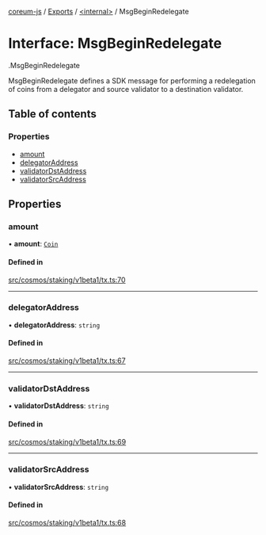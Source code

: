 [coreum-js](../README.md) / [Exports](../modules.md) / [<internal\>](../modules/internal_.md) / MsgBeginRedelegate

# Interface: MsgBeginRedelegate

[<internal>](../modules/internal_.md).MsgBeginRedelegate

MsgBeginRedelegate defines a SDK message for performing a redelegation
of coins from a delegator and source validator to a destination validator.

## Table of contents

### Properties

- [amount](internal_.MsgBeginRedelegate-1.md#amount)
- [delegatorAddress](internal_.MsgBeginRedelegate-1.md#delegatoraddress)
- [validatorDstAddress](internal_.MsgBeginRedelegate-1.md#validatordstaddress)
- [validatorSrcAddress](internal_.MsgBeginRedelegate-1.md#validatorsrcaddress)

## Properties

### amount

• **amount**: [`Coin`](../modules/internal_.md#coin)

#### Defined in

[src/cosmos/staking/v1beta1/tx.ts:70](https://github.com/PulsaraIO/coreum-js/blob/37352c6/src/cosmos/staking/v1beta1/tx.ts#L70)

___

### delegatorAddress

• **delegatorAddress**: `string`

#### Defined in

[src/cosmos/staking/v1beta1/tx.ts:67](https://github.com/PulsaraIO/coreum-js/blob/37352c6/src/cosmos/staking/v1beta1/tx.ts#L67)

___

### validatorDstAddress

• **validatorDstAddress**: `string`

#### Defined in

[src/cosmos/staking/v1beta1/tx.ts:69](https://github.com/PulsaraIO/coreum-js/blob/37352c6/src/cosmos/staking/v1beta1/tx.ts#L69)

___

### validatorSrcAddress

• **validatorSrcAddress**: `string`

#### Defined in

[src/cosmos/staking/v1beta1/tx.ts:68](https://github.com/PulsaraIO/coreum-js/blob/37352c6/src/cosmos/staking/v1beta1/tx.ts#L68)
